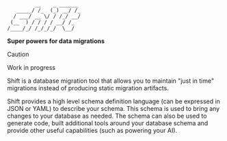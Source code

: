 ```
         __    _ ______
   _____/ /_  (_) __/ /_
  / ___/ __ \/ / /_/ __/
 (__  ) / / / / __/ /_
/____/_/ /_/_/_/  \__/

```

**Super powers for data migrations**

> [!CAUTION]
> Work in progress

Shift is a database migration tool that allows you to maintain "just in time" migrations instead of producing static migration artifacts.

Shift provides a high level schema definition language (can be expressed in JSON or YAML) to describe your schema. This schema is used to bring any changes to your database as needed. The schema can also be used to generate code, built additional tools around your database schema and provide other useful capabilities (such as powering your AI).
